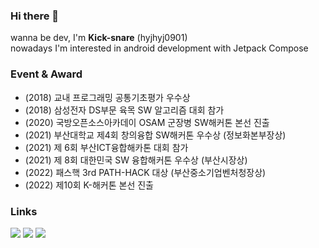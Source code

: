 ### Hi there 👋      
wanna be dev, I'm **Kick-snare** (hyjhyj0901)  
nowadays I'm interested in android development with Jetpack Compose


### Event & Award
- (2018) 교내 프로그래밍 공통기초평가 우수상
- (2018) 삼성전자 DS부문 육목 SW 알고리즘 대회 참가
- (2020) 국방오픈소스아카데이 OSAM 군장병 SW해커톤 본선 진출
- (2021) 부산대학교 제4회 창의융합 SW해커톤 우수상 (정보화본부장상)
- (2021) 제 6회 부산ICT융합해카톤 대회 참가
- (2021) 제 8회 대한민국 SW 융합해커톤 우수상 (부산시장상)
- (2022) 패스핵 3rd PATH-HACK 대상 (부산중소기업벤처청장상)
- (2022) 제10회 K-해커톤 본선 진출

### Links
<p align="center">
  
<a href="https://www.instagram.com/h_uz99/">![](https://img.shields.io/badge/Instagram-D31C46?style=flat-square&logo=Instagram&logoColor=white)</a>
<a href="https://uzun.dev">![](https://img.shields.io/badge/uzun.dev-000000?style=flat-square&logo=Storyblok&logoColor=white)</a>
<a href="https://solved.ac/profile/kick_snare">[![](http://mazassumnida.wtf/api/mini/generate_badge?boj=kick_snare)](https://solved.ac/kick_snare)</a>

</p>

